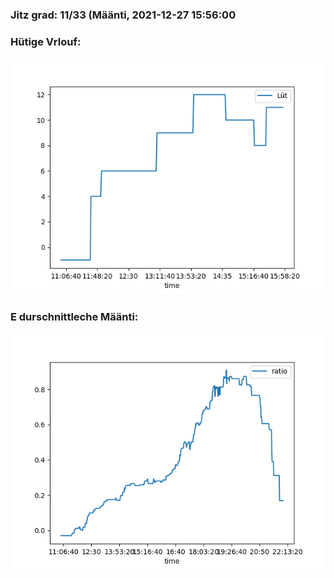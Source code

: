 ### Jitz grad: 11/33 (Määnti, 2021-12-27 15:56:00

### Hütige Vrlouf:
![Graph](Today.png)

### E durschnittleche Määnti:
![Graph](Määnti.png)